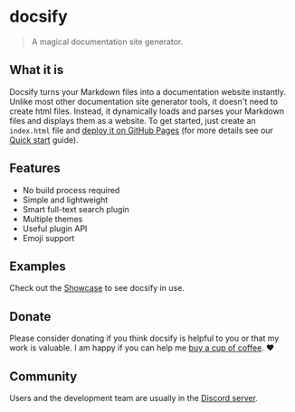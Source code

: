 # docsify

> A magical documentation site generator.

## What it is

Docsify turns your Markdown files into a documentation website instantly. Unlike most other documentation site generator tools, it doesn't need to create html files. Instead, it dynamically loads and parses your Markdown files and displays them as a website. To get started, just create an `index.html` file and [deploy it on GitHub Pages](deploy.md) (for more details see our [Quick start](quickstart.md) guide).

## Features

- No build process required
- Simple and lightweight
- Smart full-text search plugin
- Multiple themes
- Useful plugin API
- Emoji support

## Examples

Check out the [Showcase](https://github.com/docsifyjs/awesome-docsify#showcase) to see docsify in use.

## Donate

Please consider donating if you think docsify is helpful to you or that my work is valuable. I am happy if you can help me [buy a cup of coffee](https://github.com/QingWei-Li/donate). :heart:

## Community

Users and the development team are usually in the [Discord server](https://discord.gg/3NwKFyR).
